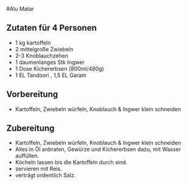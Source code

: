 #Alu Matar 
## Zutaten für 4 Personen
- 1 kg kartoffeln
- 2 mittelgroße Zwiebeln
- 2-3 Knoblauchzehen
- 1 daumenlanges Stk Ingwer
- 1 Dose Kichererbsen (800ml/480g)
- 1 EL Tandoori , 1,5 EL Garam

## Vorbereitung
- Kartoffeln, Zwiebeln würfeln, Knoblauch & Ingwer klein schneiden

## Zubereitung
- Kartoffeln, Zwiebeln würfeln, Knoblauch & Ingwer klein schneiden
- Alles in Öl anbraten, Gewürze und Kichererbsen dazu,  mit Wasser auffüllen.
- Köcheln lassen bis die Kartoffeln durch sind.
- servieren mit Reis.
- verträgt ordentlich Salz.
